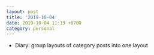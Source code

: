 ```yaml
---
layout: post
title: '2019-10-04'
date: 2019-10-04 11:13 +0700
category: personal
---
```

- Diary: group layouts of category posts into one layout
